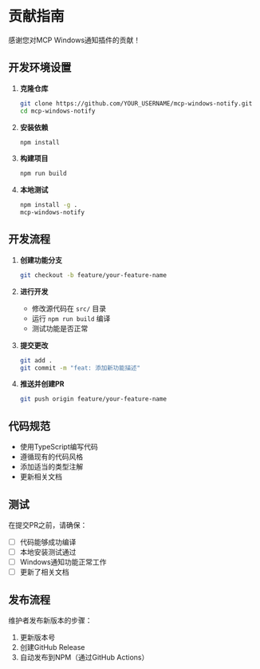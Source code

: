 # 贡献指南

感谢您对MCP Windows通知插件的贡献！

## 开发环境设置

1. **克隆仓库**
   ```bash
   git clone https://github.com/YOUR_USERNAME/mcp-windows-notify.git
   cd mcp-windows-notify
   ```

2. **安装依赖**
   ```bash
   npm install
   ```

3. **构建项目**
   ```bash
   npm run build
   ```

4. **本地测试**
   ```bash
   npm install -g .
   mcp-windows-notify
   ```

## 开发流程

1. **创建功能分支**
   ```bash
   git checkout -b feature/your-feature-name
   ```

2. **进行开发**
   - 修改源代码在 `src/` 目录
   - 运行 `npm run build` 编译
   - 测试功能是否正常

3. **提交更改**
   ```bash
   git add .
   git commit -m "feat: 添加新功能描述"
   ```

4. **推送并创建PR**
   ```bash
   git push origin feature/your-feature-name
   ```

## 代码规范

- 使用TypeScript编写代码
- 遵循现有的代码风格
- 添加适当的类型注解
- 更新相关文档

## 测试

在提交PR之前，请确保：
- [ ] 代码能够成功编译
- [ ] 本地安装测试通过
- [ ] Windows通知功能正常工作
- [ ] 更新了相关文档

## 发布流程

维护者发布新版本的步骤：

1. 更新版本号
2. 创建GitHub Release
3. 自动发布到NPM（通过GitHub Actions）
